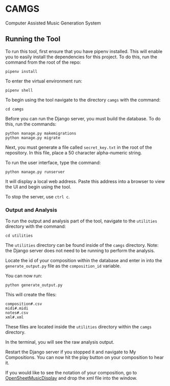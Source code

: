 # CAMGS

Computer Assisted Music Generation System

## Running the Tool

To run this tool, first ensure that you have pipenv installed.  This will enable
you to easily install the dependencies for this project.  To do this, run the
command from the root of the repo:

```shell
pipenv install
```

To enter the virtual environment run:

```shell
pipenv shell
```

To begin using the tool navigate to the directory `camgs` with the command:

```shell
cd camgs
```

Before you can run the Django server, you must build the database.  To do this,
run the commands:

```shell
python manage.py makemigrations
python manage.py migrate
```

Next, you must generate a file called `secret_key.txt` in the root of the
repository.  In this file, place a 50 character alpha-numeric string.

To run the user interface, type the command:

```shell
python manage.py runserver
```

It will display a local web address.  Paste this address into a browser to view
the UI and begin using the tool.

To stop the server, use `ctrl c`.

### Output and Analysis

To run the output and analysis part of the tool, navigate to the `utilities`
directory with the command:

```shell
cd utilities
```

The `utilities` directory can be found inside of the `camgs` directory.  Note:
the Django server does not need to be running to perform the analysis.

Locate the id of your composition within the database and enter in into the
`generate_output.py` file as the `composition_id` variable.

You can now run:

```shell
python generate_output.py
```

This will create the files:

```
composition#.csv
midi#.midi
notes#.csv
xml#.xml
```

These files are located inside the `utilities` directory within the `camgs`
directory.

In the terminal, you will see the raw analysis output.

Restart the Django server if you stopped it and navigate to My Compositions. You
can now hit the play button on your composition to hear it.

If you would like to see the notation of your composition, go to
[OpenSheetMusicDisplay](https://opensheetmusicdisplay.github.io/demo/) and drop
the xml file into the window.
